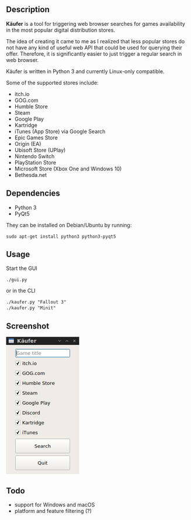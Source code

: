 ## Description

**Käufer** is a tool for triggering web browser searches for games availability in the most popular digital distribution stores.

The idea of creating it came to me as I realized that less popular stores do not have any kind of useful web API that could be used for querying their offer. Therefore, it is significantly easier to just trigger a regular search in web browser.

Käufer is written in Python 3 and currently Linux-only compatible.

Some of the supported stores include:

- itch.io
- GOG.com
- Humble Store
- Steam
- Google Play
- Kartridge
- iTunes (App Store) via Google Search
- Epic Games Store
- Origin (EA)
- Ubisoft Store (UPlay)
- Nintendo Switch
- PlayStation Store
- Microsoft Store (Xbox One and Windows 10)
- Bethesda.net

## Dependencies

- Python 3
- PyQt5

They can be installed on Debian/Ubuntu by running:

    sudo apt-get install python3 python3-pyqt5

## Usage

Start the GUI
    
    ./gui.py

or in the CLI

    ./kaufer.py "Fallout 3"
    ./kaufer.py "Minit"

## Screenshot
![Screenshot of Käufer window](https://github.com/hardpenguin/kaufer/raw/master/screenshot.png)

## Todo

- support for Windows and macOS
- platform and feature filtering (?)